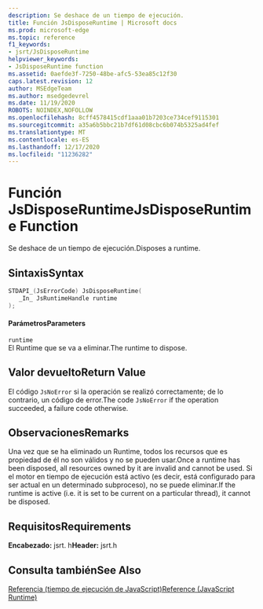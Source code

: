 ```yaml
---
description: Se deshace de un tiempo de ejecución.
title: Función JsDisposeRuntime | Microsoft docs
ms.prod: microsoft-edge
ms.topic: reference
f1_keywords:
- jsrt/JsDisposeRuntime
helpviewer_keywords:
- JsDisposeRuntime function
ms.assetid: 0aefde3f-7250-48be-afc5-53ea85c12f30
caps.latest.revision: 12
author: MSEdgeTeam
ms.author: msedgedevrel
ms.date: 11/19/2020
ROBOTS: NOINDEX,NOFOLLOW
ms.openlocfilehash: 8cff4578415cdf1aaa01b7203ce734cef9115301
ms.sourcegitcommit: a35a6b5bbc21b7df61d08cbc6b074b5325ad4fef
ms.translationtype: MT
ms.contentlocale: es-ES
ms.lasthandoff: 12/17/2020
ms.locfileid: "11236282"
---
```

# <span data-ttu-id="46ed3-103">Función JsDisposeRuntime</span><span class="sxs-lookup"><span data-stu-id="46ed3-103">JsDisposeRuntime Function</span></span>

<span data-ttu-id="46ed3-104">Se deshace de un tiempo de ejecución.</span><span class="sxs-lookup"><span data-stu-id="46ed3-104">Disposes a runtime.</span></span>  
  
## <span data-ttu-id="46ed3-105">Sintaxis</span><span class="sxs-lookup"><span data-stu-id="46ed3-105">Syntax</span></span>  
  
```cpp  
STDAPI_(JsErrorCode) JsDisposeRuntime(  
   _In_ JsRuntimeHandle runtime  
);  
```  
  
#### <span data-ttu-id="46ed3-106">Parámetros</span><span class="sxs-lookup"><span data-stu-id="46ed3-106">Parameters</span></span>  
 `runtime`  
 <span data-ttu-id="46ed3-107">El Runtime que se va a eliminar.</span><span class="sxs-lookup"><span data-stu-id="46ed3-107">The runtime to dispose.</span></span>  
  
## <span data-ttu-id="46ed3-108">Valor devuelto</span><span class="sxs-lookup"><span data-stu-id="46ed3-108">Return Value</span></span>  
 <span data-ttu-id="46ed3-109">El código `JsNoError` si la operación se realizó correctamente; de lo contrario, un código de error.</span><span class="sxs-lookup"><span data-stu-id="46ed3-109">The code `JsNoError` if the operation succeeded, a failure code otherwise.</span></span>  
  
## <span data-ttu-id="46ed3-110">Observaciones</span><span class="sxs-lookup"><span data-stu-id="46ed3-110">Remarks</span></span>  
 <span data-ttu-id="46ed3-111">Una vez que se ha eliminado un Runtime, todos los recursos que es propiedad de él no son válidos y no se pueden usar.</span><span class="sxs-lookup"><span data-stu-id="46ed3-111">Once a runtime has been disposed, all resources owned by it are invalid and cannot be used.</span></span> <span data-ttu-id="46ed3-112">Si el motor en tiempo de ejecución está activo (es decir, está configurado para ser actual en un determinado subproceso), no se puede eliminar.</span><span class="sxs-lookup"><span data-stu-id="46ed3-112">If the runtime is active (i.e. it is set to be current on a particular thread), it cannot be disposed.</span></span>  
  
## <span data-ttu-id="46ed3-113">Requisitos</span><span class="sxs-lookup"><span data-stu-id="46ed3-113">Requirements</span></span>  
 <span data-ttu-id="46ed3-114">**Encabezado:** jsrt. h</span><span class="sxs-lookup"><span data-stu-id="46ed3-114">**Header:** jsrt.h</span></span>  
  
## <span data-ttu-id="46ed3-115">Consulta también</span><span class="sxs-lookup"><span data-stu-id="46ed3-115">See Also</span></span>  
 [<span data-ttu-id="46ed3-116">Referencia (tiempo de ejecución de JavaScript)</span><span class="sxs-lookup"><span data-stu-id="46ed3-116">Reference (JavaScript Runtime)</span></span>](../chakra-hosting/reference-javascript-runtime.md)
